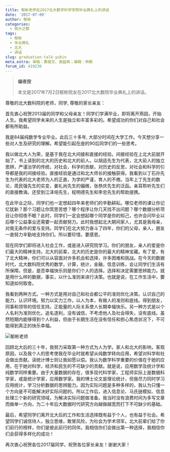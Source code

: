 ```yaml
---
title: 郁彬老师在2017北大数学科学学院毕业典礼上的讲话 
date: '2017-07-09'
author: 郁彬
categories:
  - 统计之都
tags:
  - 郁彬
  - 毕业典礼
  - 北大
  - 讲话
slug: graduation-talk-yubin
meta_extra: 审稿：黄俊文、谢益辉；编辑：林枫
forum_id: 419230
---
```


> **编者按**
> 
> 本文是2017年7月2日郁彬院友在2017北大数院毕业典礼上的讲话。

尊敬的北大数科院的老师，同学,  尊敬的家长亲友：

首先衷心祝贺2013届的同学和父母亲友！同学们学满毕业，即将离开燕园，开始人生。我希望同学未来的人生是独立和丰富多彩的。希望成功的你们对自己和社会都有所助益。

我是84届纯数学专业毕业。此后三十多年, 大部分时间在大学工作。今天想分享一些对人生及研究的理解。希望能引起在座的90后同学们的一些思考。

我以做北大人为荣，是基于我在北大间接和直接的经验。间接经验在上北大前就开始了，书上读到的北大的历史和北大的前人。以胡适先生为代表，北大前人的独立思辨，严谨治学的传统，对社会，科学的贡献，对历史的反思，对社会和科学的引导都是我的间接经验。直接经验是通过和北大师长的接触获得。我看到以丁石孙先生为代表的北大老师为人的正直，为学的严谨，育人的不倦。当年上丁先生的数论，周民强先生的实变，姜礼尚先生的偏微，张恭庆先生的泛函。亲耳聆听先生们的直接教诲。还受到江泽培先生，程明德先生和李忠先生的帮助提携。

在此毕业之际，同学们也一定想起四年来老师们的辛勤耕耘。哪位老师的课让你记忆犹新？那个习题让你冥思苦想？哪个程序让你几天找不出问题？哪个数据分析项目让你彻夜不眠？此时，同学们一定会想起哪个同学是你的知己，也许会问毕业以后哪个公益事业还需要一起贡献努力。此时我想起北大期间家人，尤其是我母亲，对我无条件的爱与支持。同学们在北大努力奋斗了四年，你们的父母，亲人，朋友一直努力辛勤地支持你们。所以要珍惜，要感恩。

现在同学们即将进入社会工作，或是进入研究院学习。你们的朋友，亲人的爱是你们最大的精神支持。北大的前辈，北大的历史是你的最大的精神宝藏。有了爱，有了北大精神，你们可以从容面对许多机会和选择，许多困难和挑战。在今天的数据时代，北大数科院优秀的数学，计算，统计，金融，信息训练，会让同学们生活有所保障。但是，是否幸福快乐则是你们个人的选择。选择和决定需要思辨能力。就是用什么样的数据，事实，以什么准则来进行决策。也就是说，在工作生活中，要知道如何取舍。

我看到两种方式。一种方式是用对自己和社会都公平的准则优化决策。认识自己的能力，认识环境。努力以实力工作，以人为本，有做人的准则和底线。得到朋友，同事和领导的信任支持。正能量的人际关系使人长期幸福快乐。另一种方式是以个人名利为准则优化，追名逐利，没有诚信，不考虑他人及社会得失，没有底线。虽然短期内能够得到个人利益，但由于长期生活在没有信任和担心焦虑状况下，不可能得到真正的快乐幸福。

![郁彬老师](https://user-images.githubusercontent.com/18381242/28365648-f6252d28-6cbb-11e7-9528-7be633543bc3.jpg)

回顾北大后的三十年，我努力采取第一种方式为人为学。家人和北大的影响，客观原因，以及我个人的思考使我在毕业时就希望从纯数学转向应用，希望对科学和社会做出贡献。读统计博士则让我如愿以偿。我认为数学科学重要的价值在于她的应用，在于她对科学，经济和民生的不可缺少的贡献。就是说，应用数学及统计学和纯数学同样重要。由于大量数据的存在，很多现代科学家，工程师实际上是数据科学家，或是统计学家，应用数学家。我的博士论文是理论统计，但我尽力同时学习应用统计，学习分析数据的思辨能力。因为实际问题是多种多样的，我认为只懂一个方向是不可能解决好实际问题的。所以工作后，进入信息论、马氏链模拟、信息处理三个新的研究领域，为解决实际问题做准备。我当时没有浪费时间为多写文章而做单一方向，为二十年后大数据时代研究方向越做越宽而打下不可缺少的基础。

最后，希望同学们离开北大后的工作和生活选择既有益于个人，也有益于社会。希望同学们诚信待人，独立思维，敢冒风险，为社会为学术领军。北大前辈们给了你们前行的榜样，你们是彼此前行的同伴。我相信你们会做出第一种选择，我相信你们会获得多样化的成功！

再次衷心祝贺各位2017届同学，祝贺各位家长亲友！谢谢大家！
